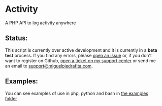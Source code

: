 # Activity
A PHP API to log activity anywhere

## Status:
This script is currently over active development and it is currently in a **beta test** process. If you find any errors, please [open an issue](https://github.com/m1guelpf/Activity/issues/new) or, if you don't want to register on Github, [open a ticket on my support center](https://support.miguelpiedrafita.com) or send me an email to [support@miguelpiedrafita.com](malito:support@miguelpiedrafita.com).

## Examples:
You can see examples of use in php, python and bash in [the examples folder](https://github.com/m1guelpf/Activity/blob/master/examples/)
